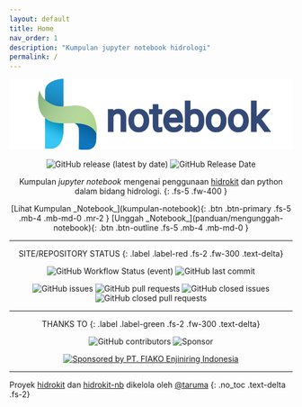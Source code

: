 ```yaml
---
layout: default
title: Home
nav_order: 1
description: "Kumpulan jupyter notebook hidrologi"
permalink: /
---
```

<div align="center">
    <img src="assets/images/hidrokit-nb-800x200.jpg" alt="Hidrokit Notebook Banner">
</div>

<div align="center" markdown="1">

![GitHub release (latest by date)](https://img.shields.io/github/v/release/hidrokit/notebook?logo=github)
![GitHub Release Date](https://img.shields.io/github/release-date/hidrokit/notebook)

Kumpulan _jupyter notebook_ mengenai penggunaan [hidrokit] dan python dalam bidang hidrologi. 
{: .fs-5 .fw-400 }
</div>

<div align="center" markdown="1">
[Lihat Kumpulan _Notebook_](kumpulan-notebook){: .btn .btn-primary .fs-5 .mb-4 .mb-md-0 .mr-2 }
[Unggah _Notebook_](panduan/mengunggah-notebook){: .btn .btn-outline .fs-5 .mb-4 .mb-md-0 }
</div>

---
<div align="center" markdown="1">
SITE/REPOSITORY STATUS
{: .label .label-red .fs-2 .fw-300 .text-delta}

![GitHub Workflow Status (event)](https://img.shields.io/github/workflow/status/hidrokit/notebook/Jekyll%20Build?event=push&logo=jekyll)
![GitHub last commit](https://img.shields.io/github/last-commit/hidrokit/notebook.svg)

![GitHub issues](https://img.shields.io/github/issues/hidrokit/notebook.svg)
![GitHub pull requests](https://img.shields.io/github/issues-pr/hidrokit/notebook.svg)
![GitHub closed issues](https://img.shields.io/github/issues-closed/hidrokit/notebook.svg)
![GitHub closed pull requests](https://img.shields.io/github/issues-pr-closed/hidrokit/notebook.svg)

</div>

---

<div align="center" markdown="1">
THANKS TO
{: .label .label-green .fs-2 .fw-300 .text-delta}

![GitHub contributors](https://img.shields.io/github/contributors/hidrokit/notebook.svg?label=kontributor)
![Sponsor](https://img.shields.io/badge/sponsored%20by-LKO-green.svg)

[![Sponsored by PT. FIAKO Enjiniring Indonesia](https://img.shields.io/badge/sponsored%20by-PT.%20FIAKO%20Enjiniring%20Indonesia-blue.svg)](http://www.fiako.co.id/)

</div>

---
Proyek [hidrokit] dan [hidrokit-nb] dikelola oleh [@taruma]
{: .no_toc .text-delta .fs-2}

<!-- LINK -->
[hidrokit]: https://github.com/hidrokit/hidrokit
[hidrokit-nb]: https://github.com/hidrokit/notebook
[@taruma]: https://github.com/taruma